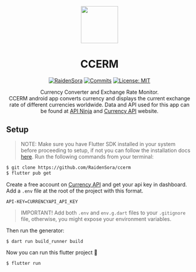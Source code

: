 <div align="center">
    <a href="https://github.com/RaidenSora/ccerm/">
        <img src="https://github.com/user-attachments/assets/33b7307e-e1b6-44d9-92f1-2c6067cf1015" height="100">
    </a>
    <h1>CCERM</h1>
</div>

<div align="center">

<a href="https://github.com/RaidenSora"><img src="https://img.shields.io/badge/progress-40%25-green.svg" alt="RaidenSora" /></a>
<a href="https://github.com/RaidenSora/ccerm/commits/main/"><img src="https://img.shields.io/github/commit-activity/t/RaidenSora/ccerm" alt="Commits"></a>
<a href="https://opensource.org/licenses/MIT"><img src="https://img.shields.io/badge/license-MIT-purple.svg" alt="License: MIT"></a>
</div>

<div align="center">

Currency Converter and Exchange Rate Monitor.
<br>
CCERM android app converts currency and displays the current exchange rate of different currencies worldwide. Data and API used for this app can be found at [API Ninja](https://nodejs.org/en/download/) and [Currency API](https://app.currencyapi.com/) website. 
</div>



## Setup

> NOTE: Make sure you have Flutter SDK installed in your system before proceeding to setup, if not you can follow the installation docs [here](https://docs.flutter.dev/get-started/install).
Run the following commands from your terminal:

```sh
$ git clone https://github.com/RaidenSora/ccerm
$ flutter pub get
```
Create a free account on [Currency API](https://currencyapi.com/) and get your api key in dashboard.
<br>
Add a `.env` file at the root of the project with this format.

```.env
API-KEY=CURRENCYAPI_API_KEY
```
> IMPORTANT! Add both `.env` and `env.g.dart` files to your `.gitignore` file, otherwise, you might expose your environment variables.

Then run the generator:

```sh
$ dart run build_runner build
```

Now you can run this flutter project 🚀

```sh
$ flutter run
```

